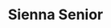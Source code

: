 ---
title: Sienna Senior
phone: (408) 971-9640
website: http://www.caremgt.com/sienna.html
management: CA Real Estate Management Corp.
tags: []
---